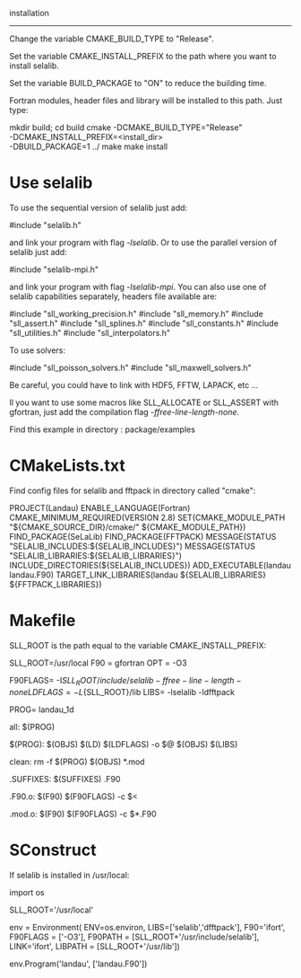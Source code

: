 installation
************
       
Change the variable CMAKE_BUILD_TYPE to "Release".

Set the variable CMAKE_INSTALL_PREFIX to the path where you want to install selalib.

Set the variable BUILD_PACKAGE to "ON" to reduce the building time.

Fortran modules, header files and library will be installed to this path.
Just type:

   mkdir build; cd build
   cmake -DCMAKE_BUILD_TYPE="Release" \
         -DCMAKE_INSTALL_PREFIX=<install_dir> \
         -DBUILD_PACKAGE=1 ../
   make 
   make install

Use selalib
===========

To use the sequential version of selalib just add:

   #include "selalib.h"

and link your program with flag *-lselalib*. Or to use the parallel version 
of selalib just add:

   #include "selalib-mpi.h"

and link your program with flag *-lselalib-mpi*. 
You can also use one of selalib capabilities separately, headers file 
available are:

   #include "sll_working_precision.h"
   #include "sll_memory.h"
   #include "sll_assert.h"
   #include "sll_splines.h"
   #include "sll_constants.h"
   #include "sll_utilities.h"
   #include "sll_interpolators.h"

To use solvers:

   #include "sll_poisson_solvers.h"
   #include "sll_maxwell_solvers.h"

Be careful, you could have to link with HDF5, FFTW, LAPACK, etc ...

Il you want to use some macros like SLL_ALLOCATE or SLL_ASSERT with gfortran, 
just add the compilation flag *-ffree-line-length-none*.

Find this example in directory : package/examples

CMakeLists.txt
==============

Find config files for selalib and fftpack in directory called "cmake":

   PROJECT(Landau)
   ENABLE_LANGUAGE(Fortran)
   CMAKE_MINIMUM_REQUIRED(VERSION 2.8)
   SET(CMAKE_MODULE_PATH "${CMAKE_SOURCE_DIR}/cmake/" ${CMAKE_MODULE_PATH})
   FIND_PACKAGE(SeLaLib)
   FIND_PACKAGE(FFTPACK)
   MESSAGE(STATUS "SELALIB_INCLUDES:${SELALIB_INCLUDES}")
   MESSAGE(STATUS "SELALIB_LIBRARIES:${SELALIB_LIBRARIES}")
   INCLUDE_DIRECTORIES(${SELALIB_INCLUDES})
   ADD_EXECUTABLE(landau landau.F90)
   TARGET_LINK_LIBRARIES(landau ${SELALIB_LIBRARIES} 
                                ${FFTPACK_LIBRARIES})


Makefile
========

SLL_ROOT is the path equal to the variable CMAKE_INSTALL_PREFIX:

   SLL_ROOT=/usr/local
   F90 = gfortran
   OPT = -O3
   
   F90FLAGS= -I${SLL_ROOT}/include/selalib -ffree-line-length-none
   LDFLAGS=-L${SLL_ROOT}/lib 
   LIBS= -lselalib -ldfftpack

   PROG= landau_1d

   all: $(PROG)

   $(PROG): $(OBJS)
       $(LD) $(LDFLAGS) -o $@ $(OBJS) $(LIBS)
 
   clean:
       rm -f $(PROG) $(OBJS) *.mod

   .SUFFIXES: $(SUFFIXES) .F90

   .F90.o:
       $(F90) $(F90FLAGS) -c $<

   .mod.o:
       $(F90) $(F90FLAGS) -c $*.F90

SConstruct
==========

If selalib is installed in /usr/local:

   import os

   SLL_ROOT='/usr/local'

   env = Environment( ENV=os.environ,
                      LIBS=['selalib','dfftpack'],
                      F90='ifort',
                      F90FLAGS = ['-O3'],
                      F90PATH = [SLL_ROOT+'/usr/include/selalib'],
                      LINK='ifort',
                      LIBPATH = [SLL_ROOT+'/usr/lib'])

   env.Program('landau', ['landau.F90'])
